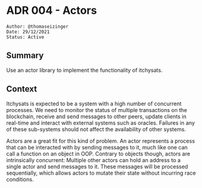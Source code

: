 # ADR 004 - Actors

```
Author: @thomaseizinger
Date: 29/12/2021
Status: Active
```

## Summary

Use an actor library to implement the functionality of itchysats.

## Context

Itchysats is expected to be a system with a high number of concurrent processes.
We need to monitor the status of multiple transactions on the blockchain, receive and send messages to other peers, update clients in real-time and interact with external systems such as oracles.
Failures in any of these sub-systems should not affect the availability of other systems.

Actors are a great fit for this kind of problem.
An actor represents a process that can be interacted with by sending messages to it, much like one can call a function on an object in OOP.
Contrary to objects though, actors are intrinsically concurrent: Multiple other actors can hold an address to a single actor and send messages to it.
These messages will be processed sequentially, which allows actors to mutate their state without incurring race conditions.
